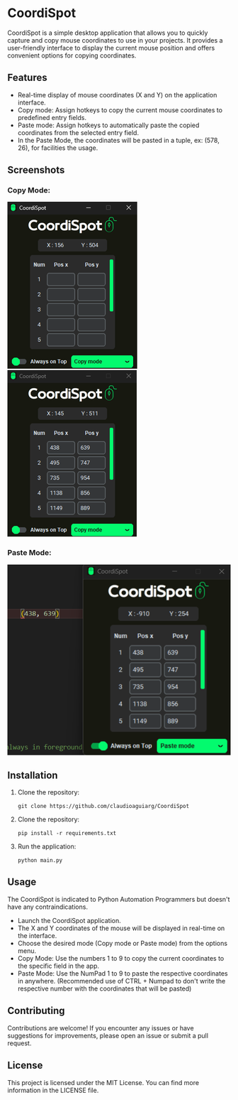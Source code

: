# CoordiSpot

CoordiSpot is a simple desktop application that allows you to quickly capture and copy mouse coordinates to use in your projects. It provides a user-friendly interface to display the current mouse position and offers convenient options for copying coordinates.

## Features

- Real-time display of mouse coordinates (X and Y) on the application interface.
- Copy mode: Assign hotkeys to copy the current mouse coordinates to predefined entry fields.
- Paste mode: Assign hotkeys to automatically paste the copied coordinates from the selected entry field.
- In the Paste Mode, the coordinates will be pasted in a tuple, ex: (578, 26), for facilities the usage.

## Screenshots

### Copy Mode:
![CoordiSpot Screenshot](screens/screen1.png)
![CoordiSpot Screenshot](screens/screen2.png)

### Paste Mode:
![CoordiSpot Screenshot](screens/screen3.png)

## Installation

1. Clone the repository:

   ```shell
   git clone https://github.com/claudioaguiarg/CoordiSpot

2. Clone the repository:

   ```shell
   pip install -r requirements.txt

3. Run the application:
    ```shell
   python main.py

## Usage
The CoordiSpot is indicated to Python Automation Programmers but doesn't have any contraindications.

- Launch the CoordiSpot application.
- The X and Y coordinates of the mouse will be displayed in real-time on the interface.
- Choose the desired mode (Copy mode or Paste mode) from the options menu.
- Copy Mode: Use the numbers 1 to 9 to copy the current coordinates to the specific field in the app.
- Paste Mode: Use the NumPad 1 to 9 to paste the respective coordinates in anywhere. (Recommended use of CTRL + Numpad to don't write the respective number with the coordinates that will be pasted)

## Contributing
Contributions are welcome! If you encounter any issues or have suggestions for improvements, please open an issue or submit a pull request.

## License
This project is licensed under the MIT License. You can find more information in the LICENSE file.
